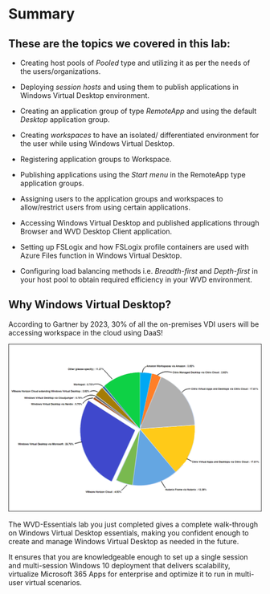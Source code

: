 # **Summary**


## **These are the topics we covered in this lab:**

- Creating host pools of *Pooled* type and utilizing it as per the needs of the users/organizations.

- Deploying *session hosts* and using them to publish applications in Windows Virtual Desktop environment.

- Creating an application group of type *RemoteApp* and using the default *Desktop* application group.

- Creating *workspaces* to have an isolated/ differentiated environment for the user while using Windows Virtual Desktop. 

- Registering application groups to Workspace.

- Publishing applications using the *Start menu* in the RemoteApp type application groups.

- Assigning users to the application groups and workspaces to allow/restrict users from using certain applications.

- Accessing Windows Virtual Desktop and published applications through Browser and WVD Desktop Client application.

- Setting up FSLogix and how FSLogix profile containers are used with Azure Files function in Windows Virtual Desktop.

- Configuring load balancing methods i.e. *Breadth-first* and *Depth-first* in your host pool to obtain required efficiency in your WVD environment.


## **Why Windows Virtual Desktop?**

According to Gartner by 2023, 30% of all the on-premises VDI users will be accessing workspace in the cloud using DaaS!


![ws name.](media/g3.png)


The WVD-Essentials lab you just completed gives a complete walk-through on Windows Virtual Desktop essentials, making you confident enough to create and manage Windows Virtual Desktop as needed in the future.

It ensures that you are knowledgeable enough to set up a single session and multi-session Windows 10 deployment that delivers scalability, virtualize Microsoft 365 Apps for enterprise and optimize it to run in multi-user virtual scenarios.



